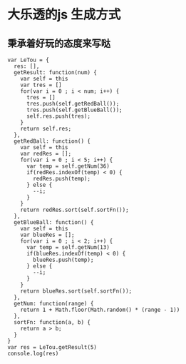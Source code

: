 # 大乐透的js 生成方式
## 秉承着好玩的态度来写哒
    
    var LeTou = {
      res: [],
      getResult: function(num) {
        var self = this
        var tres = []
        for(var i = 0 ; i < num; i++) {
          tres = []
          tres.push(self.getRedBall());
          tres.push(self.getBlueBall());
          self.res.push(tres);
        }
        return self.res;
      },
      getRedBall: function() {
        var self = this
        var redRes = [];
        for(var i = 0 ; i < 5; i++) {
          var temp = self.getNum(36)
          if(redRes.indexOf(temp) < 0) {
            redRes.push(temp);
          } else {
            --i;
          }
        }
        return redRes.sort(self.sortFn());
      },
      getBlueBall: function() {
        var self = this
        var blueRes = [];
        for(var i = 0 ; i < 2; i++) {
          var temp = self.getNum(13)
          if(blueRes.indexOf(temp) < 0) {
            blueRes.push(temp);
          } else {
            --i;
          }
        }
        return blueRes.sort(self.sortFn());
      },
      getNum: function(range) {
        return 1 + Math.floor(Math.random() * (range - 1))
      },
      sortFn: function(a, b) {
        return a > b;
      }
    }
    var res = LeTou.getResult(5)
    console.log(res)
